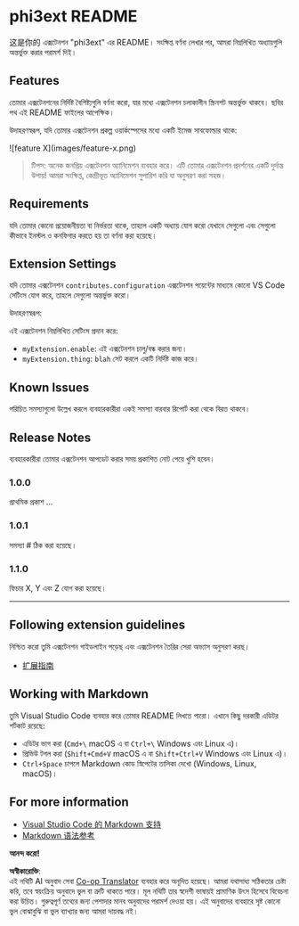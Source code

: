 <!--
CO_OP_TRANSLATOR_METADATA:
{
  "original_hash": "be0b2937160c486180ded27e4f14adeb",
  "translation_date": "2025-05-09T04:50:04+00:00",
  "source_file": "code/07.Lab/01/AIPC/extensions/phi3ext/README.md",
  "language_code": "bn"
}
-->
# phi3ext README

这是你的 এক্সটেনশন "phi3ext" এর README। সংক্ষিপ্ত বর্ণনা লেখার পর, আমরা নিম্নলিখিত অধ্যায়গুলি অন্তর্ভুক্ত করার পরামর্শ দিই।

## Features

তোমার এক্সটেনশনের নির্দিষ্ট বৈশিষ্ট্যগুলি বর্ণনা করো, যার মধ্যে এক্সটেনশন চলাকালীন স্ক্রিনশট অন্তর্ভুক্ত থাকবে। ছবির পথ এই README ফাইলের আপেক্ষিক।

উদাহরণস্বরূপ, যদি তোমার এক্সটেনশন প্রকল্প ওয়ার্কস্পেসের মধ্যে একটি ইমেজ সাবফোল্ডার থাকে:

\!\[feature X\]\(images/feature-x.png\)

> টিপস: অনেক জনপ্রিয় এক্সটেনশন অ্যানিমেশন ব্যবহার করে। এটি তোমার এক্সটেনশন প্রদর্শনের একটি দুর্দান্ত উপায়! আমরা সংক্ষিপ্ত, কেন্দ্রীভূত অ্যানিমেশন সুপারিশ করি যা অনুসরণ করা সহজ।

## Requirements

যদি তোমার কোনো প্রয়োজনীয়তা বা নির্ভরতা থাকে, তাহলে একটি অধ্যায় যোগ করো যেখানে সেগুলো এবং সেগুলো কীভাবে ইনস্টল ও কনফিগার করতে হয় তা বর্ণনা করা হয়েছে।

## Extension Settings

যদি তোমার এক্সটেনশন `contributes.configuration` এক্সটেনশন পয়েন্টের মাধ্যমে কোনো VS Code সেটিংস যোগ করে, তাহলে সেগুলো অন্তর্ভুক্ত করো।

উদাহরণস্বরূপ:

এই এক্সটেনশন নিম্নলিখিত সেটিংস প্রদান করে:

* `myExtension.enable`: এই এক্সটেনশন চালু/বন্ধ করার জন্য।
* `myExtension.thing`: `blah` সেট করলে একটি নির্দিষ্ট কাজ করে।

## Known Issues

পরিচিত সমস্যাগুলো উল্লেখ করলে ব্যবহারকারীরা একই সমস্যা বারবার রিপোর্ট করা থেকে বিরত থাকবে।

## Release Notes

ব্যবহারকারীরা তোমার এক্সটেনশন আপডেট করার সময় প্রকাশিত নোট পেয়ে খুশি হবেন।

### 1.0.0

প্রাথমিক প্রকাশ ...

### 1.0.1

সমস্যা # ঠিক করা হয়েছে।

### 1.1.0

ফিচার X, Y এবং Z যোগ করা হয়েছে।

---

## Following extension guidelines

নিশ্চিত করো তুমি এক্সটেনশন গাইডলাইন পড়েছ এবং এক্সটেনশন তৈরির সেরা অভ্যাস অনুসরণ করছ।

* [扩展指南](https://code.visualstudio.com/api/references/extension-guidelines?WT.mc_id=aiml-137032-kinfeylo)

## Working with Markdown

তুমি Visual Studio Code ব্যবহার করে তোমার README লিখতে পারো। এখানে কিছু দরকারী এডিটর শর্টকাট রয়েছে:

* এডিটর ভাগ করা (`Cmd+\` macOS এ বা `Ctrl+\` Windows এবং Linux এ)।
* প্রিভিউ টগল করা (`Shift+Cmd+V` macOS এ বা `Shift+Ctrl+V` Windows এবং Linux এ)।
* `Ctrl+Space` চাপলে Markdown কোড স্নিপেটের তালিকা দেখো (Windows, Linux, macOS)।

## For more information

* [Visual Studio Code 的 Markdown 支持](http://code.visualstudio.com/docs/languages/markdown?WT.mc_id=aiml-137032-kinfeylo)
* [Markdown 语法参考](https://help.github.com/articles/markdown-basics/)

**আনন্দ করো!**

**অস্বীকারোক্তি**:  
এই নথিটি AI অনুবাদ সেবা [Co-op Translator](https://github.com/Azure/co-op-translator) ব্যবহার করে অনূদিত হয়েছে। আমরা যথাসাধ্য সঠিকতার চেষ্টা করি, তবে স্বয়ংক্রিয় অনুবাদে ভুল বা ত্রুটি থাকতে পারে। মূল নথিটি তার স্বদেশী ভাষায়ই প্রামাণিক উৎস হিসেবে বিবেচনা করা উচিত। গুরুত্বপূর্ণ তথ্যের জন্য পেশাদার মানব অনুবাদের পরামর্শ দেওয়া হয়। এই অনুবাদের ব্যবহারে সৃষ্ট কোনো ভুল বোঝাবুঝি বা ভুল ব্যাখ্যার জন্য আমরা দায়বদ্ধ নই।